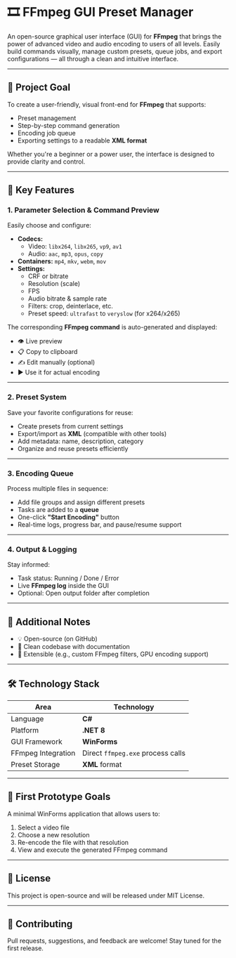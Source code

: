 # 🎞️ FFmpeg GUI Preset Manager

An open-source graphical user interface (GUI) for **FFmpeg** that brings the power of advanced video and audio encoding to users of all levels. Easily build commands visually, manage custom presets, queue jobs, and export configurations — all through a clean and intuitive interface.

---

## 🚀 Project Goal

To create a user-friendly, visual front-end for **FFmpeg** that supports:
- Preset management  
- Step-by-step command generation  
- Encoding job queue  
- Exporting settings to a readable **XML format**  

Whether you're a beginner or a power user, the interface is designed to provide clarity and control.

---

## 🔧 Key Features

### 1. Parameter Selection & Command Preview

Easily choose and configure:

- **Codecs:**
  - Video: `libx264`, `libx265`, `vp9`, `av1`
  - Audio: `aac`, `mp3`, `opus`, `copy`
- **Containers:** `mp4`, `mkv`, `webm`, `mov`
- **Settings:**
  - CRF or bitrate
  - Resolution (scale)
  - FPS
  - Audio bitrate & sample rate
  - Filters: crop, deinterlace, etc.
  - Preset speed: `ultrafast` to `veryslow` (for x264/x265)

The corresponding **FFmpeg command** is auto-generated and displayed:
- 👁️ Live preview  
- 📋 Copy to clipboard  
- ✍️ Edit manually (optional)  
- ▶️ Use it for actual encoding

---

### 2. Preset System

Save your favorite configurations for reuse:

- Create presets from current settings  
- Export/import as **XML** (compatible with other tools)  
- Add metadata: name, description, category  
- Organize and reuse presets efficiently  

---

### 3. Encoding Queue

Process multiple files in sequence:

- Add file groups and assign different presets  
- Tasks are added to a **queue**  
- One-click **"Start Encoding"** button  
- Real-time logs, progress bar, and pause/resume support  

---

### 4. Output & Logging

Stay informed:

- Task status: Running / Done / Error  
- Live **FFmpeg log** inside the GUI  
- Optional: Open output folder after completion  

---

## 📁 Additional Notes

- 💡 Open-source (on GitHub)  
- 📜 Clean codebase with documentation  
- 🔌 Extensible (e.g., custom FFmpeg filters, GPU encoding support)

---

## 🛠️ Technology Stack

| Area                 | Technology        |
|----------------------|------------------|
| Language             | **C#**            |
| Platform             | **.NET 8**        |
| GUI Framework        | **WinForms**      |
| FFmpeg Integration   | Direct `ffmpeg.exe` process calls |
| Preset Storage       | **XML** format    |

---

## 🧪 First Prototype Goals

A minimal WinForms application that allows users to:

1. Select a video file  
2. Choose a new resolution  
3. Re-encode the file with that resolution  
4. View and execute the generated FFmpeg command  

---

## 📌 License

This project is open-source and will be released under MIT License.

---

## 🙌 Contributing

Pull requests, suggestions, and feedback are welcome! Stay tuned for the first release.
